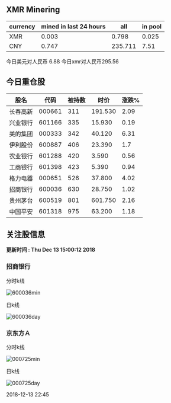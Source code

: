 ## XMR Minering

|currency|mined in last 24 hours|all|in pool|
|---|---|---|---|
|XMR|0.003|0.798|0.025|
|CNY|0.747|235.711|7.51|

今日美元对人民币 6.88	今日xmr对人民币295.56


## 今日重仓股 

|股名|代码|被持数|时价|涨跌%|
|---|---|---|---|---|
|长春高新|000661|311|191.530|2.09|
|兴业银行|601166|335|15.930|0.19|
|美的集团|000333|342|40.120|6.31|
|伊利股份|600887|406|23.390|1.7|
|农业银行|601288|420|3.590|0.56|
|工商银行|601398|423|5.390|0.94|
|格力电器|000651|526|37.800|4.02|
|招商银行|600036|630|28.750|1.02|
|贵州茅台|600519|801|601.750|2.16|
|中国平安|601318|975|63.200|1.18|

## 关注股信息
**更新时间 : Thu Dec 13 15:00:12 2018**
### 招商银行 
分时k线

![600036min](http://image.sinajs.cn/newchart/min/n/sh600036.gif)

日k线

![600036day](http://image.sinajs.cn/newchart/daily/n/sh600036.gif)

### 京东方Ａ 
分时k线

![000725min](http://image.sinajs.cn/newchart/min/n/sz000725.gif)

日k线

![000725day](http://image.sinajs.cn/newchart/daily/n/sz000725.gif)

2018-12-13 22:45